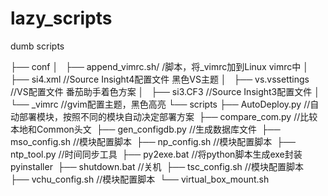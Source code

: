 # lazy_scripts
dumb scripts

├── conf
│   ├── append_vimrc.sh/	/脚本，将_vimrc加到Linux vimrc中
│   ├── si4.xml			//Source Insight4配置文件 黑色VS主题
│   ├── vs.vssettings		//VS配置文件 番茄助手着色方案
│   ├── si3.CF3			//Source Insight3配置文件
│   └── _vimrc			//gvim配置主题，黑色高亮
└── scripts
​    ├── AutoDeploy.py		//自动部署模块，按照不同的模块自动决定部署方案
​    ├── compare_com.py	//比较本地和Common头文
​    ├── gen_configdb.py	//生成数据库文件
​    ├── mso_config.sh		//模块配置脚本
​    ├── np_config.sh		//模块配置脚本
​    ├── ntp_tool.py		//时间同步工具
​    ├── py2exe.bat		//将python脚本生成exe封装pyinstaller 
​    ├── shutdown.bat		//关机
​    ├── tsc_config.sh		//模块配置脚本
​    ├── vchu_config.sh	//模块配置脚本
​    └── virtual_box_mount.sh